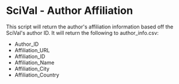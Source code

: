 
# SciVal - Author Affiliation

This script will return the author's affiliation information based off the SciVal's author ID. It will return the following to author_info.csv:

- Author_ID
- Affiliation_URL
- Affiliation_ID
- Affiliation_Name
- Affiliation_City
- Affiliation_Country
